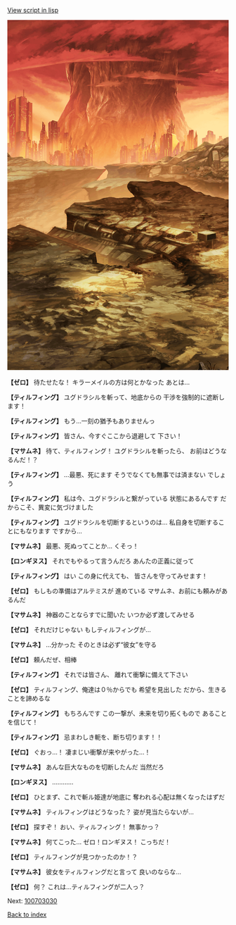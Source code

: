 [View script in lisp](../scripts/100703020.txt)

![underwild.png](../images/backgrounds/underwild.png)

**【ゼロ】**
待たせたな！
キラーメイルの方は何とかなった
あとは…

**【ティルフィング】**
ユグドラシルを斬って、地底からの
干渉を強制的に遮断します！

**【ティルフィング】**
もう…一刻の猶予もありませんっ

**【ティルフィング】**
皆さん、今すぐここから退避して
下さい！

**【マサムネ】**
待て、ティルフィング！
ユグドラシルを斬ったら、
お前はどうなるんだ！？

**【ティルフィング】**
…最悪、死にます
そうでなくても無事では済まない
でしょう

**【ティルフィング】**
私は今、ユグドラシルと繋がっている
状態にあるんです
だからこそ、異変に気づけました

**【ティルフィング】**
ユグドラシルを切断するというのは…
私自身を切断することにもなります
ですから…

**【マサムネ】**
最悪、死ぬってことか…
くそっ！

**【ロンギヌス】**
それでもやるって言うんだろ
あんたの正義に従って

**【ティルフィング】**
はい
この身に代えても、
皆さんを守ってみせます！

**【ゼロ】**
もしもの準備はアルテミスが
進めている
マサムネ、お前にも頼みがあるんだ

**【マサムネ】**
神器のことならすでに聞いた
いつか必ず渡してみせる

**【ゼロ】**
それだけじゃない
もしティルフィングが…

**【マサムネ】**
…分かった
そのときは必ず“彼女”を守る

**【ゼロ】**
頼んだぜ、相棒

**【ティルフィング】**
それでは皆さん、
離れて衝撃に備えて下さい

**【ゼロ】**
ティルフィング、俺達は０％からでも
希望を見出した
だから、生きることを諦めるな

**【ティルフィング】**
もちろんです
この一撃が、未来を切り拓くもので
あることを信じて！

**【ティルフィング】**
忌まわしき軛を、断ち切ります！！

**【ゼロ】**
ぐおっ…！
凄まじい衝撃が来やがった…！

**【マサムネ】**
あんな巨大なものを切断したんだ
当然だろ

**【ロンギヌス】**
…………

**【ゼロ】**
ひとまず、これで斬ル姫達が地底に
奪われる心配は無くなったはずだ

**【マサムネ】**
ティルフィングはどうなった？
姿が見当たらないが…

**【ゼロ】**
探すぞ！
おい、ティルフィング！
無事かっ？

**【マサムネ】**
何てこった…
ゼロ！ロンギヌス！
こっちだ！

**【ゼロ】**
ティルフィングが見つかったのか！？

**【マサムネ】**
彼女をティルフィングだと言って
良いのならな…

**【ゼロ】**
何？
これは…ティルフィングが二人っ？

Next: [100703030](100703030.md)

[Back to index](index.md)

